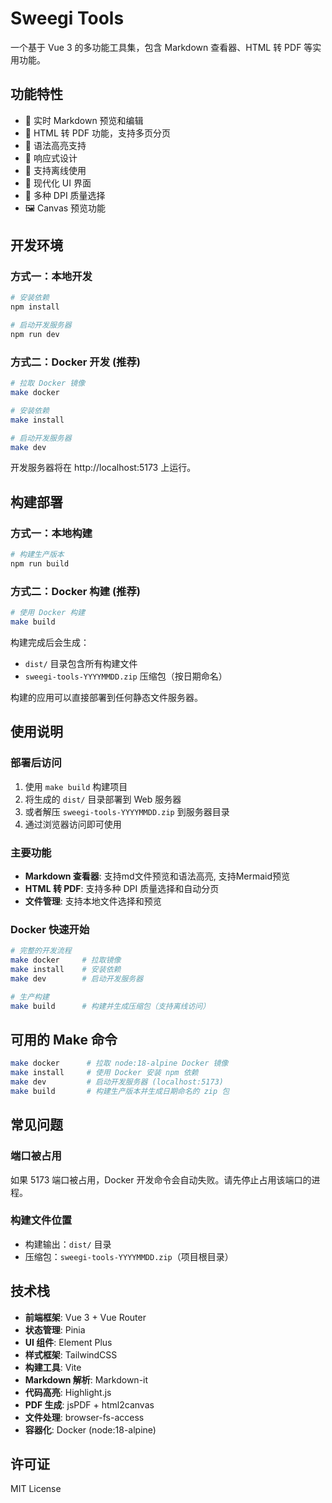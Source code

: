 # Sweegi Tools

一个基于 Vue 3 的多功能工具集，包含 Markdown 查看器、HTML 转 PDF 等实用功能。

## 功能特性

- 📖 实时 Markdown 预览和编辑
- 📄 HTML 转 PDF 功能，支持多页分页
- 🎨 语法高亮支持
- 📱 响应式设计
- 🚀 支持离线使用
- 🎯 现代化 UI 界面
- 🔧 多种 DPI 质量选择
- 🖼️ Canvas 预览功能

## 开发环境

### 方式一：本地开发
```bash
# 安装依赖
npm install

# 启动开发服务器
npm run dev
```

### 方式二：Docker 开发 (推荐)
```bash
# 拉取 Docker 镜像
make docker

# 安装依赖
make install

# 启动开发服务器
make dev
```

开发服务器将在 http://localhost:5173 上运行。

## 构建部署

### 方式一：本地构建
```bash
# 构建生产版本
npm run build
```

### 方式二：Docker 构建 (推荐)
```bash
# 使用 Docker 构建
make build
```

构建完成后会生成：
- `dist/` 目录包含所有构建文件
- `sweegi-tools-YYYYMMDD.zip` 压缩包（按日期命名）

构建的应用可以直接部署到任何静态文件服务器。

## 使用说明

### 部署后访问
1. 使用 `make build` 构建项目
2. 将生成的 `dist/` 目录部署到 Web 服务器
3. 或者解压 `sweegi-tools-YYYYMMDD.zip` 到服务器目录
4. 通过浏览器访问即可使用

### 主要功能
- **Markdown 查看器**: 支持md文件预览和语法高亮, 支持Mermaid预览
- **HTML 转 PDF**: 支持多种 DPI 质量选择和自动分页
- **文件管理**: 支持本地文件选择和预览

### Docker 快速开始
```bash
# 完整的开发流程
make docker     # 拉取镜像
make install    # 安装依赖  
make dev        # 启动开发服务器

# 生产构建
make build      # 构建并生成压缩包（支持离线访问）
```

## 可用的 Make 命令

```bash
make docker      # 拉取 node:18-alpine Docker 镜像
make install     # 使用 Docker 安装 npm 依赖
make dev         # 启动开发服务器 (localhost:5173)
make build       # 构建生产版本并生成日期命名的 zip 包
```

## 常见问题

### 端口被占用
如果 5173 端口被占用，Docker 开发命令会自动失败。请先停止占用该端口的进程。


### 构建文件位置
- 构建输出：`dist/` 目录
- 压缩包：`sweegi-tools-YYYYMMDD.zip`（项目根目录）

## 技术栈

- **前端框架**: Vue 3 + Vue Router
- **状态管理**: Pinia
- **UI 组件**: Element Plus
- **样式框架**: TailwindCSS
- **构建工具**: Vite
- **Markdown 解析**: Markdown-it
- **代码高亮**: Highlight.js
- **PDF 生成**: jsPDF + html2canvas
- **文件处理**: browser-fs-access
- **容器化**: Docker (node:18-alpine)

## 许可证

MIT License